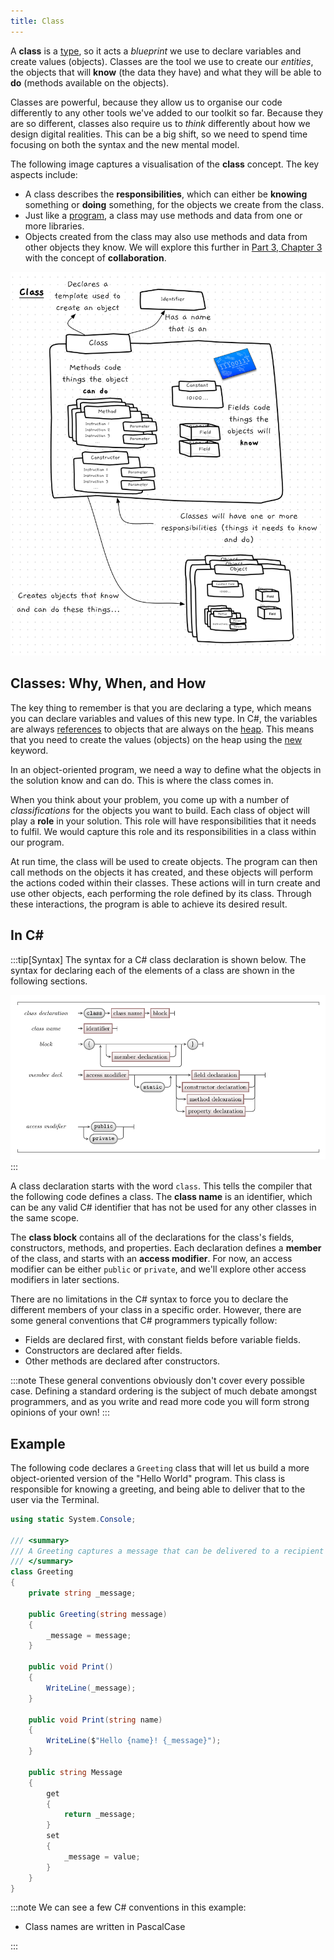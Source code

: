 ```yaml
---
title: Class
---
```


A **class** is a [type](../../../../part-2-organised-code/3-structuring-data/1-concepts/03-01-struct), so it acts a *blueprint* we use to declare variables and create values (objects). Classes are the tool we use to create our *entities*, the objects that will **know** (the data they have) and what they will be able to **do** (methods available on the objects).

Classes are powerful, because they allow us to organise our code differently to any other tools we've added to our toolkit so far.
Because they are so different, classes also require us to *think* differently about how we design digital realities.
This can be a big shift, so we need to spend time focusing on both the syntax and the new mental model.

The following image captures a visualisation of the **class** concept. The key aspects include:

- A class describes the **responsibilities**, which can either be **knowing** something or **doing** something, for the objects we create from the class.
- Just like a [program](<../../../../part-1-instructions-1-sequence-and-data/1-concepts/00-program>), a class may use methods and data from one or more libraries.
- Objects created from the class may also use methods and data from other objects they know. We will explore this further in [Part 3, Chapter 3](<../../../../part-3-programs-as-concepts/3-collaboration-encapsulation/0-overview>) with the concept of **collaboration**.

![Visualiation of a class as a template used to create objects.](./images/class-concept.png)

## Classes: Why, When, and How

The key thing to remember is that you are declaring a type, which means you can declare variables and values of this new type. In C#, the variables are always [references](../../../../part-2-organised-code/4-indirect-access/1-concepts/02-02-pointers-ref) to objects that are always on the [heap](../../../../part-2-organised-code/6-deep-dive-memory/1-concepts/01-heap). This means that you need to create the values (objects) on the heap using the [new](../../1-concepts/2-1-construction) keyword.

In an object-oriented program, we need a way to define what the objects in the solution know and can do. This is where the class comes in.

When you think about your problem, you come up with a number of *classifications* for the objects you want to build. Each class of object will play a **role** in your solution. This role will have responsibilities that it needs to fulfil. We would capture this role and its responsibilities in a class within our program.

At run time, the class will be used to create objects. The program can then call methods on the objects it has created, and these objects will perform the actions coded within their classes. These actions will in turn create and use other objects, each performing the role defined by its class. Through these interactions, the program is able to achieve its desired result.

## In C#

:::tip[Syntax]
The syntax for a C# class declaration is shown below. The syntax for declaring each of the elements of a class are shown in the following sections.

![Syntax for a class in C#](./images/class-syntax-diagram.png)
:::

A class declaration starts with the word `class`.
This tells the compiler that the following code defines a class.
The **class name** is an identifier, which can be any valid C# identifier that has not be used for any other classes in the same scope.

The **class block** contains all of the declarations for the class's fields, constructors, methods, and properties.
Each declaration defines a **member** of the class, and starts with an **access modifier**.
For now, an access modifier can be either `public` or `private`, and we'll explore other access modifiers in later sections.

There are no limitations in the C# syntax to force you to declare the different members of your class in a specific order.
However, there are some general conventions that C# programmers typically follow:

* Fields are declared first, with constant fields before variable fields.
* Constructors are declared after fields.
* Other methods are declared after constructors.

:::note
These general conventions obviously don't cover every possible case.
Defining a standard ordering is the subject of much debate amongst programmers, and as you write and read more code you will form strong opinions of your own!
:::

## Example

The following code declares a `Greeting` class that will let us build a more object-oriented version of the "Hello World" program. This class is responsible for knowing a greeting, and being able to deliver that to the user via the Terminal.

```cs
using static System.Console;

/// <summary>
/// A Greeting captures a message that can be delivered to a recipient in the Terminal.
/// </summary>
class Greeting
{
    private string _message;

    public Greeting(string message)
    {
        _message = message;
    }

    public void Print()
    {
        WriteLine(_message);
    }

    public void Print(string name)
    {
        WriteLine($"Hello {name}! {_message}");
    }

    public string Message
    {
        get
        {
            return _message;
        }
        set
        {
            _message = value;
        }
    }
}
```

:::note
We can see a few C# conventions in this example:

* Class names are written in PascalCase

:::

